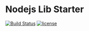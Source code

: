# Nodejs Lib Starter

[![Build Status][ci_image]][ci_url] [![license][license_image]][license_url]

[ci_image]:
  https://github.com/zhmushan/nodejs_lib_starter/workflows/ci/badge.svg
[ci_url]: https://github.com/zhmushan/nodejs_lib_starter/actions
[license_image]:
  https://img.shields.io/github/license/zhmushan/nodejs_lib_starter.svg
[license_url]:
  https://github.com/zhmushan/nodejs_lib_starter/blob/master/LICENSE

